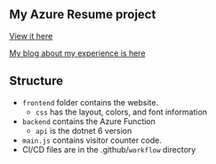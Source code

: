 ## My Azure Resume project


[View it here](https://www.anupk.me)

[My blog about my experience is here](https://blog.anupk.me/azure-resume-post/)


## Structure

- `frontend` folder contains the website.
    - `css` has the layout, colors, and font information
- `backend` contains the Azure Function
    - `api` is the dotnet 6 version
- `main.js` contains visitor counter code.
- CI/CD files are in the .github/`workflow` directory